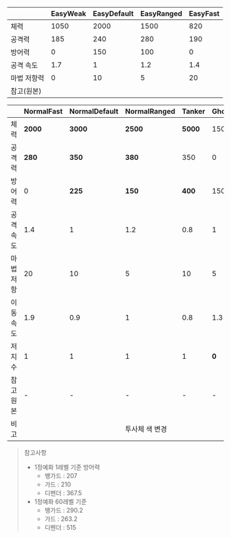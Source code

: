 
|        | EasyWeak | EasyDefault | EasyRanged | EasyFast |
| ------ | -------- | ----------- | ---------- | -------- |
| 체력     | 1050     | 2000        | 1500       | 820      |
| 공격력    | 185      | 240         | 280        | 190      |
| 방어력    | 0        | 150         | 100        | 0        |
| 공격 속도  | 1.7      | 1           | 1.2        | 1.4      |
| 마법 저항력 | 0        | 10          | 5          | 20       |
| 참고(원본) |          |             |            |          |


|       | NormalFast | NormalDefault | NormalRanged | **Tanker** | **Ghost** |
| ----- | ---------- | ------------- | ------------ | ---------- | --------- |
| 체력    | **2000**   | **3000**      | **2500**     | **5000**   | 1500      |
| 공격력   | **280**    | **350**       | **380**      | 350        | 0         |
| 방어력   | 0          | **225**       | **150**      | **400**    | 150       |
| 공격 속도 | 1.4        | 1             | 1.2          | 0.8        | 1         |
| 마법 저항 | 20         | 10            | 5            | 10         | 5         |
| 이동 속도 | 1.9        | 0.9           | 1            | 0.8        | 1.3       |
| 저지수   | 1          | 1             | 1            | 1          | **0**     |
| 참고 원본 | -          | -             | -            | -          | -         |
| 비고    |            |               | 투사체 색 변경     |            |           |





> 참고사항
> - 1정예화 1레벨 기준 방어력
> 	- 뱅가드 : 207
> 	- 가드 : 210
> 	- 디펜더 : 367.5
> - 1정예화 60레벨 기준
> 	- 뱅가드 : 290.2
> 	- 가드 : 263.2
> 	- 디펜더 : 515

